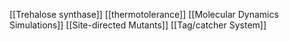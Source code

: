[[Trehalose synthase]]
[[thermotolerance]]
[[Molecular Dynamics Simulations]]
[[Site-directed Mutants]]
[[Tag/catcher System]]
